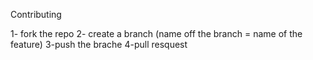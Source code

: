 
Contributing

1- fork the repo
2- create a branch (name off the branch = name of the feature)
3-push the brache
4-pull resquest
